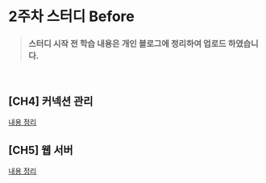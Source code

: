 # 2주차 스터디 Before

> ### 스터디 시작 전 학습 내용은 개인 블로그에 정리하여 업로드 하였습니다.

<br>

## [CH4] 커넥션 관리

[내용 정리](https://velog.io/@dre12am14/4%EC%9E%A5-%EC%BB%A4%EB%84%A5%EC%85%98-%EA%B4%80%EB%A6%AC)

## [CH5] 웹 서버

[내용 정리]()
